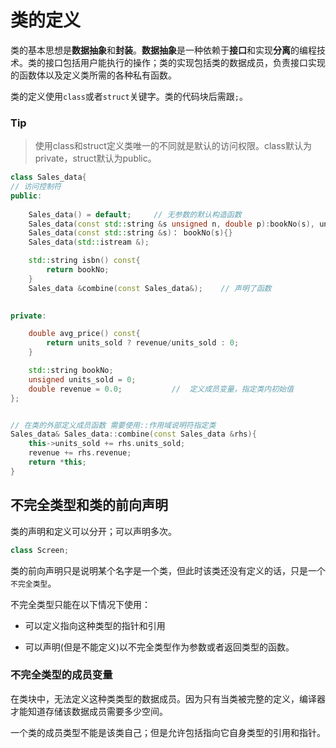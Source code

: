 # 类的定义

类的基本思想是**数据抽象**和**封装**。**数据抽象**是一种依赖于**接口**和实现**分离**的编程技术。类的接口包括用户能执行的操作；类的实现包括类的数据成员，负责接口实现的函数体以及定义类所需的各种私有函数。


类的定义使用`class`或者`struct`关键字。类的代码块后需跟`;`。

### Tip

> 使用class和struct定义类唯一的不同就是默认的访问权限。class默认为private，struct默认为public。


```c++
class Sales_data{
// 访问控制符
public:
    
    Sales_data() = default;     // 无参数的默认构造函数
    Sales_data(const std::string &s unsigned n, double p):bookNo(s), units_sold(n), revenue(p*n){}                          // 构造函数初始值列表 初始化成员变量
    Sales_data(const std::string &s)： bookNo(s){}
    Sales_data(std::istream &);

    std::string isbn() const{
        return bookNo;
    }
    Sales_data &combine(const Sales_data&);    // 声明了函数
   

private: 

    double avg_price() const{
        return units_sold ? revenue/units_sold : 0;
    }

    std::string bookNo;
    unsigned units_sold = 0;
    double revenue = 0.0;           //  定义成员变量，指定类内初始值
};


// 在类的外部定义成员函数 需要使用::作用域说明符指定类
Sales_data& Sales_data::combine(const Sales_data &rhs){
    this->units_sold += rhs.units_sold;
    revenue += rhs.revenue;
    return *this;
}


```

## 不完全类型和类的前向声明

类的声明和定义可以分开；可以声明多次。

```c++
class Screen;
```

类的前向声明只是说明某个名字是一个类，但此时该类还没有定义的话，只是一个`不完全类型`。

不完全类型只能在以下情况下使用：

- 可以定义指向这种类型的指针和引用

- 可以声明(但是不能定义)以不完全类型作为参数或者返回类型的函数。

### 不完全类型的成员变量

在类块中，无法定义这种类类型的数据成员。因为只有当类被完整的定义，编译器才能知道存储该数据成员需要多少空间。

一个类的成员类型不能是该类自己；但是允许包括指向它自身类型的引用和指针。





